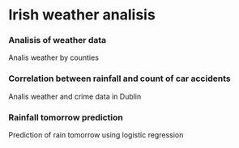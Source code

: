 # Irish weather analisis

### Analisis of weather data

Analis weather by counties

### Correlation between rainfall and count of car accidents

Analis weather and crime data in Dublin

### Rainfall tomorrow prediction


Prediction of rain tomorrow using logistic regression






